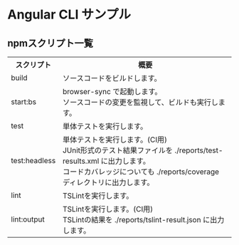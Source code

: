 # Angular CLI サンプル

## npmスクリプト一覧

<table>
<tr>
  <th>スクリプト</th>
  <th>概要</th>
</tr>
<tr>
  <td>build</td>
  <td>ソースコードをビルドします。</td>
</tr>
<tr>
  <td>start:bs</td>
  <td>
    browser-sync で起動します。<br>  
    ソースコードの変更を監視して、ビルドも実行します。
  </td>
</tr>
<tr>
  <td>test</td>
  <td>単体テストを実行します。</td>
</tr>
<tr>
  <td>test:headless</td>
  <td>
    単体テストを実行します。(CI用)<br>  
    JUnit形式のテスト結果ファイルを ./reports/test-results.xml に出力します。<br>  
    コードカバレッジについても ./reports/coverage ディレクトリに出力します。  
  </td>
</tr>
<tr>
  <td>lint</td>
  <td>TSLintを実行します。</td>
</tr>
<tr>
  <td>lint:output</td>
  <td>
    TSLintを実行します。(CI用)<br>   
    TSLintの結果を ./reports/tslint-result.json に出力します。
  </td>
</tr>
</table>